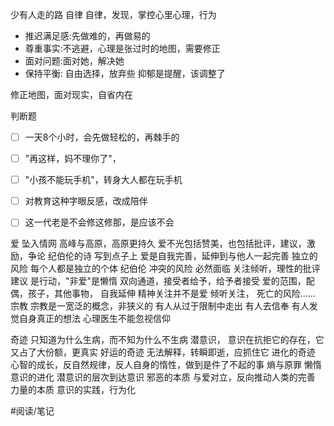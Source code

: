 少有人走的路
自律
自律，发现，掌控心里心理，行为
* 推迟满足感:先做难的，再做易的
* 尊重事实:不逃避，心理是张过时的地图，需要修正
* 面对问题:面对她，解决她
* 保持平衡: 
自由选择，放弃些
 抑郁是提醒，该调整了


修正地图，面对现实，自省内在




判断题
- [ ] 一天8个小时，会先做轻松的，再棘手的
- [ ] "再这样，妈不理你了"，
- [ ] "小孩不能玩手机"，转身大人都在玩手机
- [ ] 对教育这种字眼反感，改成陪伴
- [ ] 这一代老是不会修这修那，是应该不会




爱
坠入情网  高峰与高原，高原更持久
爱不光包括赞美，也包括批评，建议，激励，争论
纪伯伦的诗 写到点子上
爱是自我完善，延伸到与他人一起完善
独立的风险  每个人都是独立的个体  纪伯伦
冲突的风险  必然面临 关注倾听，理性的批评建议
是行动，"非爱"是懒惰
双向通道，接受者给予，给予者接受
爱的范围，配偶，孩子，其他事物，
自我延伸
精神关注并不是爱
倾听关注，
死亡的风险……
宗教
宗教是一宽泛的概念，非狭义的
有人从过于限制中走出
有人去信奉
有人发觉自身真正的想法
心理医生不能忽视信仰


奇迹
只知道为什么生病，而不知为什么不生病
潜意识，
意识在抗拒它的存在，它又占了大份额，更真实
好运的奇迹
无法解释，转瞬即逝，应抓住它
进化的奇迹
心智的成长，反自然规律，反人自身的惰性，做到是件了不起的事
熵与原罪
懒惰
意识的进化
潜意识的层次到达意识
邪恶的本质
与爱对立，反向推动人类的完善
力量的本质
意识的实践，行为化




#阅读/笔记
